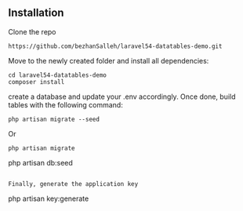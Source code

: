 

## Installation


Clone the repo
```
https://github.com/bezhanSalleh/laravel54-datatables-demo.git
```

Move to the newly created folder and install all dependencies:
```
cd laravel54-datatables-demo
composer install
```

create a database and update your .env accordingly. Once done, build tables with the following command:
```
php artisan migrate --seed
```

Or
```
php artisan migrate
```
php artisan db:seed
```

Finally, generate the application key 
```
php artisan key:generate
```

